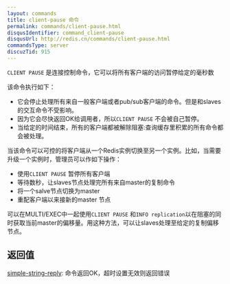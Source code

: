 ```yaml
---
layout: commands
title: client-pause 命令
permalink: commands/client-pause.html
disqusIdentifier: command_client-pause
disqusUrl: http://redis.cn/commands/client-pause.html
commandsType: server
discuzTid: 915
---
```


`CLIENT PAUSE` 是连接控制命令，它可以将所有客户端的访问暂停给定的毫秒数

该命令执行如下：

* 它会停止处理所有来自一般客户端或者pub/sub客户端的命令。但是和slaves的交互命令不受影响。
* 因为它会尽快返回OK给调用者，所以`CLIENT PAUSE` 不会被自己暂停。
* 当给定的时间结束，所有的客户端都被解除阻塞:查询缓存里积累的所有命令都会被处理。

当该命令可以可控的将客户端从一个Redis实例切换至另一个实例。比如，当需要升级一个实例时，管理员可以作如下操作：

* 使用`CLIENT PAUSE` 暂停所有客户端
* 等待数秒，让slaves节点处理完所有来自master的复制命令
* 将一个salve节点切换为master
* 重配客户端以来接新的master 节点

可以在MULTI/EXEC中一起使用`CLIENT PAUSE` 和`INFO replication`以在阻塞的同时获取当前master的偏移量。用这种方法，可以让slaves处理至给定的复制偏移节点。

## 返回值

[simple-string-reply](/topics/protocol.html#simple-string-reply): 命令返回OK，超时设置无效则返回错误